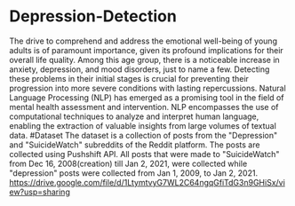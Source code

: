 # Depression-Detection
The drive to comprehend and address the emotional well-being of young adults is of paramount
importance, given its profound implications for their overall life quality. Among this age group,
there is a noticeable increase in anxiety, depression, and mood disorders, just to name a few.
Detecting these problems in their initial stages is crucial for preventing their progression into more severe conditions with lasting repercussions.
Natural Language Processing (NLP) has emerged as a promising tool in the field of mental health
assessment and intervention. NLP encompasses the use of computational techniques to analyze
and interpret human language, enabling the extraction of valuable insights from large volumes of
textual data.
#Dataset
The dataset is a collection of posts from the "Depression" and "SuicideWatch"
subreddits of the Reddit platform. The posts are collected using Pushshift API. All
posts that were made to "SuicideWatch" from Dec 16, 2008(creation) till Jan 2,
2021, were collected while "depression" posts were collected from Jan 1, 2009, to
Jan 2, 2021. 
https://drive.google.com/file/d/1LtymtvyG7WL2C64ngqGfiTdG3n9GHiSx/view?usp=sharing
